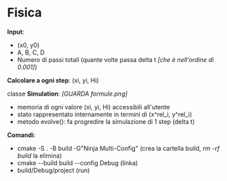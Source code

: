 # Fisica

**Input**:
- (x0, y0)
- A, B, C, D
- Numero di passi totali (quante volte passa delta t *[che è nell'ordine di 0.001]*)

**Calcolare a ogni step**: (xi, yi, Hi)

classe **Simulation**: *[GUARDA formule.png]*
- memoria di ogni valore (xi, yi, Hi) accessibili all'utente
- stato rappresentato internamente in termini di (x^rel_i, y^rel_i)
- metodo evolve(): fa progredire la simulazione di 1 step (delta t)


**Comandi**:
- cmake -S . -B build -G"Ninja Multi-Config" 
(crea la cartella build, *rm -rf build* la elimina)
- cmake --build build --config Debug
(linka)
- build/Debug/project
(run)